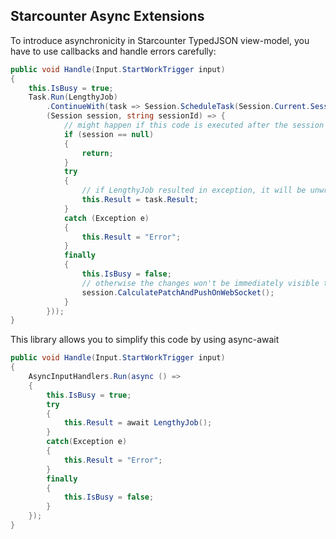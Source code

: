 Starcounter Async Extensions
---

To introduce asynchronicity in Starcounter TypedJSON view-model, you have to use callbacks and handle errors carefully:

```cs
public void Handle(Input.StartWorkTrigger input)
{
    this.IsBusy = true;
    Task.Run(LengthyJob)
        .ContinueWith(task => Session.ScheduleTask(Session.Current.SessionId,
        (Session session, string sessionId) => {
            // might happen if this code is executed after the session has been destroyed
            if (session == null)
            {
                return;
            }
            try
            {
                // if LengthyJob resulted in exception, it will be unwrapped here
                this.Result = task.Result;
            }
            catch (Exception e)
            {
                this.Result = "Error";
            }
            finally
            {
                this.IsBusy = false;
                // otherwise the changes won't be immediately visible to the client
                session.CalculatePatchAndPushOnWebSocket();
            }
        }));
}
```

This library allows you to simplify this code by using async-await

```cs
public void Handle(Input.StartWorkTrigger input)
{
    AsyncInputHandlers.Run(async () =>
    {
        this.IsBusy = true;
        try
        {
            this.Result = await LengthyJob();
        }
        catch(Exception e)
        {
            this.Result = "Error";
        }
        finally
        {
            this.IsBusy = false;
        }
    });
}
```